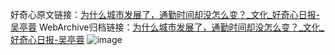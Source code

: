 好奇心原文链接：[为什么城市发展了，通勤时间却没怎么变？_文化_好奇心日报-吴亭蓉](https://www.qdaily.com/articles/1241.html)
WebArchive归档链接：[为什么城市发展了，通勤时间却没怎么变？_文化_好奇心日报-吴亭蓉](http://web.archive.org/web/20171124081449/http://www.qdaily.com/articles/1241.html)
![image](http://ww3.sinaimg.cn/large/007d5XDply1g3v4crhjs6j30u03a3b29)